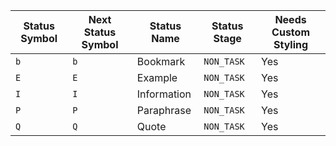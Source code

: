 <!-- placeholder to force blank line before included text -->

| Status Symbol | Next Status Symbol | Status Name | Status Stage | Needs Custom Styling |
| ----- | ----- | ----- | ----- | ----- |
| `b` | `b` | Bookmark | `NON_TASK` | Yes |
| `E` | `E` | Example | `NON_TASK` | Yes |
| `I` | `I` | Information | `NON_TASK` | Yes |
| `P` | `P` | Paraphrase | `NON_TASK` | Yes |
| `Q` | `Q` | Quote | `NON_TASK` | Yes |


<!-- placeholder to force blank line after included text -->
